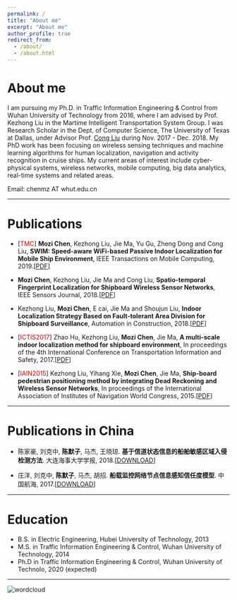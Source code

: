 ```yaml
---
permalink: /
title: "About me"
excerpt: "About me"
author_profile: true
redirect_from: 
  - /about/
  - /about.html
---
```

# About me

I am pursuing my Ph.D. in Traffic Information Engineering & Control from Wuhan University of Technology from 2016, where I am advised by Prof. Kezhong Liu in the Martime Intelligent Transportation System Group. I was Research Scholar in the Dept. of Computer Science, The University of Texas at Dallas, under Advisor Prof. [Cong Liu](https://personal.utdallas.edu/~cxl137330/) during Nov. 2017 - Dec. 2018.
My PhD work has been focusing on wireless sensing techniques and machine learning algorithms for human localization, navigation and activity recognition in cruise ships.
My current areas of interest include cyber-physical systems, wireless networks, mobile computing, big data analytics, real-time systems and related areas.

Email: chenmz AT whut.edu.cn


---
# Publications

* [<font color="#dd0000">TMC</font>] **Mozi Chen**, Kezhong Liu, Jie Ma, Yu Gu, Zheng Dong and Cong Liu, **SWIM: Speed-aware WiFi-based Passive Indoor Localization for Mobile Ship Environment**, IEEE Transactions on Mobile Computing, 2019.[[PDF](https://treegod13.github.io/files/TMC_SWIM1.pdf)]

* **Mozi Chen**, Kezhong Liu, Jie Ma and Cong Liu, **Spatio-temporal Fingerprint Localization for Shipboard Wireless Sensor Networks**, IEEE Sensors Journal, 2018.[[PDF](https://treegod13.github.io/files/Sensors_STF.pdf)]

* Kezhong Liu, **Mozi Chen**, E cai, Jie Ma and Shoujun Liu, **Indoor Localization Strategy Based on Fault-tolerant Area Division for Shipboard Surveillance**, Automation in Construction, 2018.[[PDF](https://treegod13.github.io/files/AoC_2018.pdf)]

* [<font color="#dd0000">ICTIS2017</font>] Zhao Hu, Kezhong Liu, **Mozi Chen**, Jie Ma, **A multi-scale indoor localization method for shipboard environment**, In proceedings of the 4th International Conference on Transportation Information and Safety, 2017.[[PDF](https://treegod13.github.io/files/paper1.pdf)]

* [<font color="#dd0000">IAIN2015</font>] Kezhong Liu, Yihang Xie, **Mozi Chen**, Jie Ma, **Ship-board pedestrian positioning method by integrating Dead Reckoning and Wireless Sensor Networks**, In proceedings of the International Association of Institutes of Navigation World Congress, 2015.[[PDF](https://treegod13.github.io/files/paper1.pdf)]

---
# Publications in China

* 陈家豪, 刘克中, **陈默子**, 马杰, 王晓琼. **基于信道状态信息的船舶敏感区域入侵检测方法**. 大连海事大学学报, 2018.[[DOWNLOAD](https://kns.cnki.net/KCMS/detail/detail.aspx?dbcode=CJFQ&dbname=CJFDLAST2019&filename=DLHS201901011&uid=WEEvREcwSlJHSldRa1FhdXNXaEhoRGE5cVFWWVpRSW1hQnNFdmFKcGVwcz0=$9A4hF_YAuvQ5obgVAqNKPCYcEjKensW4IQMovwHtwkF4VYPoHbKxJw!!&v=MTY3ODllWnFGeUhuVWJ6SUlTSERmYkc0SDlqTXJvOUVaWVI4ZVgxTHV4WVM3RGgxVDNxVHJXTTFGckNVUkxPZVo=)]

* 庄洋, 刘克中, **陈默子**, 马杰, 胡招. **船载监控网络节点信息感知信任度模型**. 中国航海, 2017.[[DOWNLOAD](https://kns.cnki.net/KCMS/detail/detail.aspx?dbcode=CJFQ&dbname=CJFDLAST2017&filename=ZGHH201703010&uid=WEEvREcwSlJHSldRa1FhdXNXaEhoRGE5cVFWWVpRSW1hQnNFdmFKcGVwcz0=$9A4hF_YAuvQ5obgVAqNKPCYcEjKensW4IQMovwHtwkF4VYPoHbKxJw!!&v=MjQ3NzRIblZMM0lQeXJEWnJHNEg5Yk1ySTlFWklSOGVYMUx1eFlTN0RoMVQzcVRyV00xRnJDVVJMT2VaZVpxRnk=)]

---
# Education

* B.S. in Electric Engineering, Hubei University of Technology, 2013
* M.S. in Traffic Information Engineering & Control, Wuhan University of Technology, 2014
* Ph.D in Traffic Information Engineering & Control, Wuhan University of Technolo, 2020 (expected)

-----
![wordcloud](https://treegod13.github.io/images/wordcloud.png)
